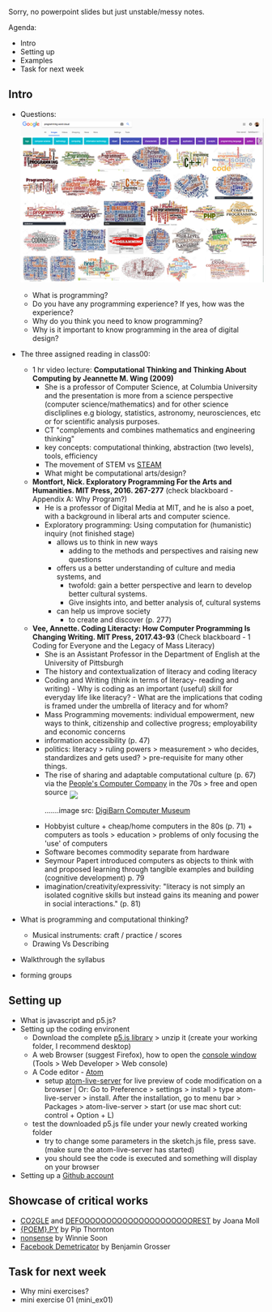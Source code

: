 Sorry, no powerpoint slides but just unstable/messy notes.

Agenda:
- Intro
- Setting up
- Examples
- Task for next week

## Intro
- Questions:
![Image of programming](https://github.com/AUAP/AP2018/blob/master/class01/programming1.png)
    - What is programming? 
    - Do you have any programming experience? If yes, how was the experience? 
    - Why do you think you need to know programming? 
    - Why is it important to know programming in the area of digital design?
- The three assigned reading in class00:
    - 1 hr video lecture: **Computational Thinking and Thinking About Computing by Jeannette M. Wing (2009)**
      - She is a professor of Computer Science, at Columbia University and the presentation is more from a science perspective (computer science/mathematics) and for other science discliplines e.g biology, statistics, astronomy, neurosciences, etc or for scientific analysis purposes.
      - CT "complements and combines mathematics and engineering thinking"
      - key concepts: computational thinking, abstraction (two levels), tools, efficiency
      - The movement of STEM vs [STEAM](https://educationcloset.com/steam/what-is-steam/)
      - What might be computational arts/design? 
    - **Montfort, Nick. Exploratory Programming For the Arts and Humanities. MIT Press, 2016. 267-277** (check blackboard - Appendix A: Why Program?)
        - He is a professor of Digital Media at MIT, and he is also a poet, with a background in liberal arts and computer science. 
        - Exploratory programming: Using computation for (humanistic) inquiry (not finished stage) 
            - allows us to think in new ways 
                - adding to the methods and perspectives and raising new questions
            - offers us a better understanding of culture and media systems, and
                - twofold: gain a better perspective and learn to develop better cultural systems.
                - Give insights into, and better analysis of, cultural systems
            - can help us improve society
                - to create and discover (p. 277)
    - **Vee, Annette. Coding Literacty: How Computer Programming Is Changing Writing. MIT Press, 2017.43-93** (Check blackboard - 1 Coding for Everyone and the Legacy of Mass Literacy)
        - She is an Assistant Professor in the Department of English at the University of Pittsburgh
        - The history and contextualization of literacy and coding literacy
        - Coding and Writing (think in terms of literacy- reading and writing)
                - Why is coding as an important (useful) skill for everyday life like literacy? 
                - What are the implications that coding is framed under the umbrella of literacy and for whom?
        - Mass Programming movements: individual empowerment, new ways to think, citizenship and collective progress; employability and economic concerns
        - information accessibility (p. 47)
        - politics: literacy > ruling powers > measurement > who decides, standardizes and gets used? > pre-requisite for many other things.
        - The rise of sharing and adaptable computational culture (p. 67) via the [People's Computer Company](http://www.digibarn.com/collections/newsletters/peoples-computer/index.html) in the 70s > free and open source
        <img src="http://www.digibarn.com/collections/newsletters/peoples-computer/peoples-1972-oct/1972-10-PCC-cover-medium.jpg" align="middle" width="450"><p>.......image src: [DigiBarn Computer Museum](http://www.digibarn.com/collections/newsletters/peoples-computer/peoples-1972-oct/index.html)</p>
        - Hobbyist culture + cheap/home computers in the 80s (p. 71) + computers as tools  > education > problems of only focusing the 'use' of computers
        - Software becomes commodity separate from hardware
        - Seymour Papert introduced computers as objects to think with and proposed learning through tangible examples and building (cognitive development) p. 79
        - imagination/creativity/expressivity: "literacy is not simply an isolated cognitive skills but instead gains its meaning and power in social interactions." (p. 81)
     
- What is programming and computational thinking? 
    - Musical instruments: craft / practice / scores 
    - Drawing Vs Describing 
- Walkthrough the syllabus 
- forming groups
## Setting up
- What is javascript and p5.js? 
- Setting up the coding environent
  - Download the complete [p5.js library](https://p5js.org/download/) > unzip it (create your working folder, I recommend desktop)
  - A web Browser (suggest Firefox), how to open the [console window](https://developer.mozilla.org/en-US/docs/Tools/Web_Console/Console_messages) (Tools > Web Developer > Web console)
  - A Code editor - [Atom](https://atom.io/)
    - setup [atom-live-server](https://www.youtube.com/watch?v=0Xy3yDDY4IE) for live preview of code modification on a browser | Or: Go to Preference > settings > install > type atom-live-server > install. After the installation, go to menu bar > Packages > atom-live-server > start (or use mac short cut: control + Option + L)
  - test the downloaded p5.js file under your newly created working folder
    - try to change some parameters in the sketch.js file, press save. (make sure the atom-live-server has started)
    - you should see the code is executed and something will display on your browser
 - Setting up a [Github account](http://www.github.com)
## Showcase of critical works
- [CO2GLE](http://www.janavirgin.com/CO2/CO2GLE_about.html) and [DEFOOOOOOOOOOOOOOOOOOOOOREST](http://www.janavirgin.com/CO2/DEFOOOOOOOOOOOOOOOOOOOOOREST_about.html) by Joana Moll 
- [{POEM}.PY](https://linguisticgeographies.com/2016/06/12/poem-py-a-critique-of-linguistic-capitalism/) by Pip Thornton
- [nonsense](http://siusoon.net/?p=17) by Winnie Soon
- [Facebook Demetricator](http://bengrosser.com/projects/facebook-demetricator/) by Benjamin Grosser
## Task for next week
- Why mini exercises?
- mini exercise 01 (mini_ex01)

